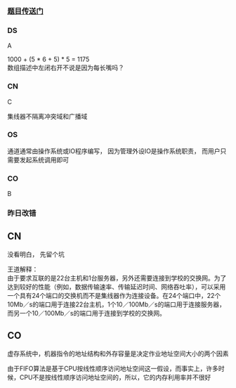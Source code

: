 ### [题目传送门](https://mp.weixin.qq.com/s/b32UPtFbtdNbvJxyw7axfA)

### DS  
A  

1000 + (5 * 6 + 5) * 5 = 1175  
数组描述中左闭右开不说是因为每长嘴吗？
### CN  
C  


集线器不隔离冲突域和广播域
### OS  
通道通常由操作系统或IO程序编写， 因为管理外设IO是操作系统职责， 而用户只需要发起系统调用即可  


### CO  
B  



### 昨日改错  
## CN
没看明白， 先留个坑  

王道解释：  
由于要求互联的是22台主机和1台服务器，另外还需要连接到学校的交换网。为了达到较好的性能（例如，数据传输速率、传输延迟时间、网络吞吐率），可以采用一个具有24个端口的交换机而不是集线器作为连接设备。在24个端口中，22个10Mb／s的端口用于连接22台主机，1个10／100Mb／s的端口用于连接服务器，而另一个10／100Mb／s的端口用于连接到学校的交换网。


## CO
虚存系统中，机器指令的地址结构和外存容量是决定作业地址空间大小的两个因素  

由于FIFO算法是基于CPU按线性顺序访问地址空间这一假设，而事实上，许多时候，CPU不是按线性顺序访问地址空间的，所以，它的内存利用率并不很好
